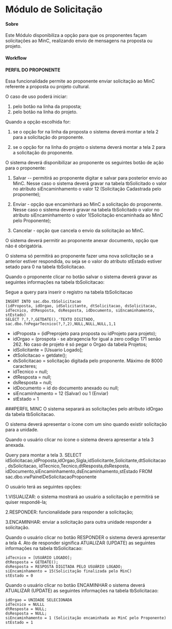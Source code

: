 Módulo de Solicita&ccedil;&atilde;o
=========================

#### Sobre

Este M&oacute;dulo disponibiliza a opção para que os proponentes façam solicitações ao MinC, realizando envio de mensagens na proposta ou projeto.

#### Workflow

#### PERFIL DO PROPONENTE
Essa funcionalidade permite ao proponente enviar solicitação ao MinC referente a proposta ou projeto cultural.

O caso de uso poderá iniciar:
1. pelo botão na linha da proposta;
2. pelo botão na linha do projeto.

Quando a opção escolhida for:

1. se o opção for na linha da proposta o sistema deverá montar a tela 2 para a solicitação do proponente.

2. se o opção for na linha do projeto o sistema deverá montar a tela 2 para a solicitação do proponente.

O sistema deverá disponibilizar ao proponente os seguintes botão de ação para o proponente:

1. Salvar -- permitirá ao proponente digitar e salvar para posterior envio ao MinC. Nesse caso o sistema deverá gravar na tabela tbSolicitado o valor no atributo siEncaminhamento o valor 12 (Solicitação Cadastrada pelo proponente);

2. Enviar - opção que encaminhará ao MinC a solicitação do proponente. Nesse caso o sistema deverá gravar na tabela tbSolicitado o valor no atributo siEncaminhamento o valor 1(Solicitação encaminhada ao MinC pelo Proponente);

3. Cancelar - opção que cancela o envio da solicitação ao MinC.

O sistema deverá permitir ao proponente anexar documento, opção que não é obrigatória.

O sistema só permitirá ao proponente fazer uma nova solicitação se a anterior estiver respondida, ou seja se o valor do atributo stEstado estiver setado para 0 na tabela tbSolicitacao.

Quando o proponente clicar no botão salvar o sistema deverá gravar as seguintes informações na tabela tbSolicitacao:

Segue a query para inserir o registro na tabela tbSolicitacao
```
INSERT INTO sac.dbo.tbSolicitacao
(idProposta, idOrgao, idSolicitante, dtSolicitacao, dsSolicitacao, idTecnico, dtResposta, dsResposta, idDocumento, siEncaminhamento, stEstado)
SELECT ?,?,?,GETDATE(),'TEXTO DIGITADO,
sac.dbo.fnPegarTecnico(?,?,2),NULL,NULL,NULL,1,1
```
 - idProposta = (idPreprojeto para proposta ou idProjeto para projeto);
 - idOrgao = (prospota - se abragencia for igual a zero codigo 171 senão 262. No caso de projeto é só pegar o Orgao da tabela Projetos;
 - idSolicitante = [Usuario Logado];
 - dtSolicitacao = getdate();
 - dsSolicitacao = solicitação digitada pelo proponente. Máximo de 8000 caracteres;
 - idTecnico = null;
 - dtResposta = null;
 - dsResposta = null;
 - idDocumento = id do documento anexado ou null;
 - siEncaminhamento = 12 (Salvar) ou 1 (Enviar)
 - stEstado = 1


###PERFIL MINC
O sistema separará as solicitações pelo atributo idOrgao da tabela tbSolicitacao.

O sistema deverá apresentar o ícone com um sino quando existir solicitação para a unidade.

Quando o usuário clicar no ícone o sistema devera apresentar a tela 3 anexada.

Query para montar a tela 3.
SELECT idSolicitacao,idProposta,idOrgao,Sigla,idSolicitante,Solicitante,dtSolicitacao, dsSolicitacao, idTecnico,Tecnico,dtResposta,dsResposta, idDocumento,siEncaminhamento,dsEncaminhamento,stEstado
FROM sac.dbo.vwPainelDeSolicitacaoProponente

O usuário terá as seguintes opções:

1.VISUALIZAR: o sistema mostrará ao usuário a solicitação e permitirá se quiser respondê-la;

2.RESPONDER: funcionalidade para responder a solicitação;

3.ENCAMINHAR: enviar a solicitação para outra unidade responder a solicitação.

Quando o usuário clicar no botão RESPONDER o sistema deverá apresentar a tela 4. Ato de responder significa ATUALIZAR (UPDATE) as seguintes informações na tabela tbSolicitacao:

```
idTecnico = [USUÁRIO LOGADO];
dtResposta = GETDATE();
dsResposta = RESPOSTA DIGITADA PELO USUÁRIO LOGADO;
siEncaminhamento = 15(Solicitação finalizada pelo MinC)
stEstado = 0
```

Quando o usuário clicar no botão ENCAMINHAR o sistema deverá ATUALIZAR (UPDATE) as seguintes informações na tabela tbSolicitacao:
```
idOrgao = UNIDADE SELECIONADA
idTecnico = NULLL
dtResposta = NULL;
dsResposta = NULL;
siEncaminhamento = 1 (Solicitação encaminhada ao MinC pelo Proponente)
stEstado = 1
```

